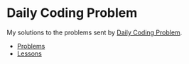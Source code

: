 # Daily Coding Problem

My solutions to the problems sent by [Daily Coding Problem](https://www.dailycodingproblem.com/).

- [Problems](./problems.md)
- [Lessons](./lessons.md)
